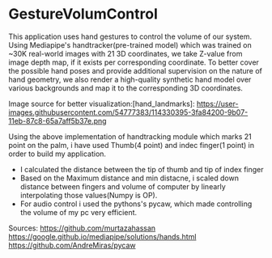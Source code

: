 # GestureVolumControl

This application uses hand gestures to control the volume of our system.
Using Mediapipe's handtracker(pre-trained model) which was trained on ~30K real-world images with 21 3D coordinates, we take Z-value from image depth map, if it exists per corresponding coordinate. To better cover the possible hand poses and provide additional supervision on the nature of hand geometry, we also render a high-quality synthetic hand model over various backgrounds and map it to the corresponding 3D coordinates.

Image source for better visualization:[hand_landmarks]: https://user-images.githubusercontent.com/54777383/114330395-3fa84200-9b07-11eb-87c8-65a7aff5b37e.png

Using the above implementation of handtracking module which marks 21 point on the palm, i have used Thumb(4 point) and indec finger(1 point) in order to build my application.
- I calculated the distance between the tip of thumb and tip of index finger
- Based on the Maximum distance and min distacne, i scaled down distance between fingers and volume of computer by linearly interpolating those values(Numpy is OP).
- For audio control i used the pythons's pycaw, which made controlling the volume of my pc very efficient. 

Sources:
https://github.com/murtazahassan
https://google.github.io/mediapipe/solutions/hands.html
https://github.com/AndreMiras/pycaw

